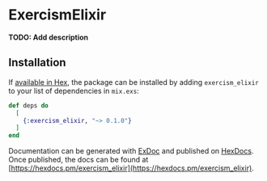 # ExercismElixir

**TODO: Add description**

## Installation

If [available in Hex](https://hex.pm/docs/publish), the package can be installed
by adding `exercism_elixir` to your list of dependencies in `mix.exs`:

```elixir
def deps do
  [
    {:exercism_elixir, "~> 0.1.0"}
  ]
end
```

Documentation can be generated with [ExDoc](https://github.com/elixir-lang/ex_doc)
and published on [HexDocs](https://hexdocs.pm). Once published, the docs can
be found at [https://hexdocs.pm/exercism_elixir](https://hexdocs.pm/exercism_elixir).

